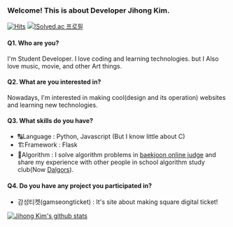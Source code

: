 ### Welcome! This is about Developer Jihong Kim.
[![Hits](https://hits.seeyoufarm.com/api/count/incr/badge.svg?url=https%3A%2F%2Fgithub.com%2Fjihongeek&count_bg=%2379C83D&title_bg=%23555555&icon=&icon_color=%23E7E7E7&title=HITS&edge_flat=false)](https://hits.seeyoufarm.com)
[![!Solved.ac 프로필](http://mazassumnida.wtf/api/mini/generate_badge?boj=algoitni)](https://solved.ac/algoitni)

#### Q1. Who are you? 

I'm Student Developer. I love coding and learning technologies. but I Also love music, movie, and other Art things.  


#### Q2. What are you interested in?

Nowadays, I'm interested in making cool(design and its operation) websites and learning new technologies.  

#### Q3. What skills do you have?

* 🔠Language : Python, Javascript (But I know little about C)
* 🏗Framework : Flask
* 🧠Algorithm : I solve algorithm problems in [baekjoon online judge](https://www.acmicpc.net/)  and share  my experience with other people in school algorithm study club(Now [Dalgors](https://github.com/dalgors)).

#### Q4. Do you have any project you participated in?

* 감성티켓(gamseongticket) : It's site about making square digital ticket!

[![Jihong Kim's github stats](https://github-readme-stats.vercel.app/api?username=jihongeek)](https://github.com/anuraghazra/github-readme-stats)
